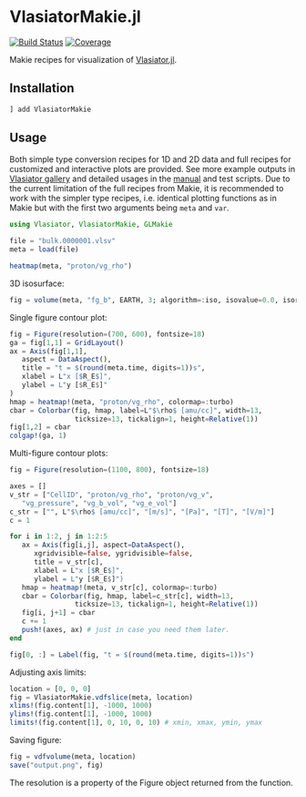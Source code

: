 # VlasiatorMakie.jl

[![Build Status](https://github.com/henry2004y/VlasiatorMakie.jl/workflows/CI/badge.svg)](https://github.com/henry2004y/VlasiatorMakie.jl/actions?query=workflow%3ACI+branch%3Amain)
[![Coverage](https://codecov.io/gh/henry2004y/VlasiatorMakie.jl/branch/master/graph/badge.svg)](https://codecov.io/gh/henry2004y/VlasiatorMakie.jl)

Makie recipes for visualization of [Vlasiator.jl](https://github.com/henry2004y/Vlasiator.jl.git).

## Installation

```julia
] add VlasiatorMakie
```

## Usage

Both simple type conversion recipes for 1D and 2D data and full recipes for customized and interactive plots are provided.
See more example outputs in [Vlasiator gallery](https://henry2004y.github.io/Vlasiator.jl/dev/gallery/#Makie) and detailed usages in the [manual](https://henry2004y.github.io/Vlasiator.jl/dev/manual/#Makie-Backend) and test scripts. Due to the current limitation of the full recipes from Makie, it is recommended to work with the simpler type recipes, i.e. identical plotting functions as in Makie but with the first two arguments being `meta` and `var`.

```julia
using Vlasiator, VlasiatorMakie, GLMakie

file = "bulk.0000001.vlsv"
meta = load(file)

heatmap(meta, "proton/vg_rho")
```

3D isosurface:

```julia
fig = volume(meta, "fg_b", EARTH, 3; algorithm=:iso, isovalue=0.0, isorange=1e-9)
```

Single figure contour plot:

```julia
fig = Figure(resolution=(700, 600), fontsize=18)
ga = fig[1,1] = GridLayout()
ax = Axis(fig[1,1],
   aspect = DataAspect(),
   title = "t = $(round(meta.time, digits=1))s",
   xlabel = L"x [$R_E$]",
   ylabel = L"y [$R_E$]"
)
hmap = heatmap!(meta, "proton/vg_rho", colormap=:turbo)
cbar = Colorbar(fig, hmap, label=L"$\rho$ [amu/cc]", width=13,
                ticksize=13, tickalign=1, height=Relative(1))
fig[1,2] = cbar
colgap!(ga, 1)
```

Multi-figure contour plots:

```julia
fig = Figure(resolution=(1100, 800), fontsize=18)

axes = []
v_str = ["CellID", "proton/vg_rho", "proton/vg_v",
   "vg_pressure", "vg_b_vol", "vg_e_vol"]
c_str = ["", L"$\rho$ [amu/cc]", "[m/s]", "[Pa]", "[T]", "[V/m]"]
c = 1

for i in 1:2, j in 1:2:5
   ax = Axis(fig[i,j], aspect=DataAspect(),
      xgridvisible=false, ygridvisible=false,
      title = v_str[c],
      xlabel = L"x [$R_E$]",
      ylabel = L"y [$R_E$]")
   hmap = heatmap!(meta, v_str[c], colormap=:turbo)
   cbar = Colorbar(fig, hmap, label=c_str[c], width=13,
                ticksize=13, tickalign=1, height=Relative(1))
   fig[i, j+1] = cbar
   c += 1
   push!(axes, ax) # just in case you need them later.
end

fig[0, :] = Label(fig, "t = $(round(meta.time, digits=1))s")
```

Adjusting axis limits:

```julia
location = [0, 0, 0]
fig = VlasiatorMakie.vdfslice(meta, location)
xlims!(fig.content[1], -1000, 1000)
ylims!(fig.content[1], -1000, 1000)
limits!(fig.content[1], 0, 10, 0, 10) # xmin, xmax, ymin, ymax
```

Saving figure:

```julia
fig = vdfvolume(meta, location)
save("output.png", fig)
```

The resolution is a property of the Figure object returned from the function.
